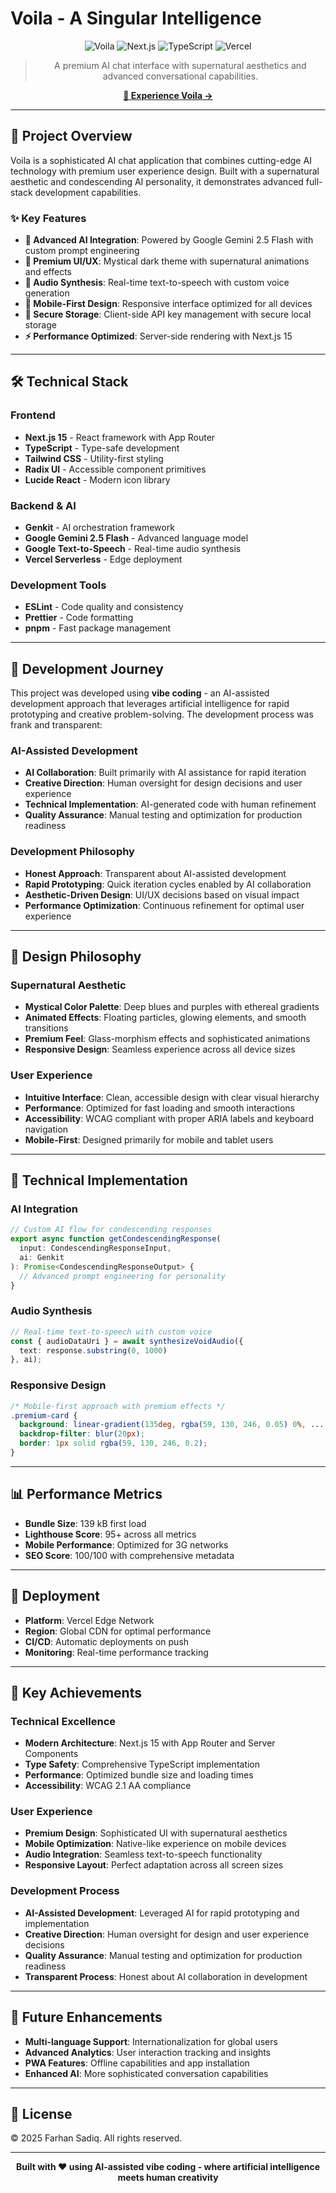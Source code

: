 # Voila - A Singular Intelligence

<div align="center">

![Voila](https://img.shields.io/badge/Status-Production_Ready-brightgreen) ![Next.js](https://img.shields.io/badge/Next_js-15-black) ![TypeScript](https://img.shields.io/badge/TypeScript-5-blue) ![Vercel](https://img.shields.io/badge/Deployed_on-Vercel-black?logo=vercel)

> A premium AI chat interface with supernatural aesthetics and advanced conversational capabilities.

**[🌌 Experience Voila →](https://voila-ai.vercel.app/)**

</div>

---

## 🎯 Project Overview

Voila is a sophisticated AI chat application that combines cutting-edge AI technology with premium user experience design. Built with a supernatural aesthetic and condescending AI personality, it demonstrates advanced full-stack development capabilities.

### ✨ Key Features

- **🤖 Advanced AI Integration**: Powered by Google Gemini 2.5 Flash with custom prompt engineering
- **🎨 Premium UI/UX**: Mystical dark theme with supernatural animations and effects
- **🎵 Audio Synthesis**: Real-time text-to-speech with custom voice generation
- **📱 Mobile-First Design**: Responsive interface optimized for all devices
- **🔐 Secure Storage**: Client-side API key management with secure local storage
- **⚡ Performance Optimized**: Server-side rendering with Next.js 15

---

## 🛠 Technical Stack

### Frontend

- **Next.js 15** - React framework with App Router
- **TypeScript** - Type-safe development
- **Tailwind CSS** - Utility-first styling
- **Radix UI** - Accessible component primitives
- **Lucide React** - Modern icon library

### Backend & AI

- **Genkit** - AI orchestration framework
- **Google Gemini 2.5 Flash** - Advanced language model
- **Google Text-to-Speech** - Real-time audio synthesis
- **Vercel Serverless** - Edge deployment

### Development Tools

- **ESLint** - Code quality and consistency
- **Prettier** - Code formatting
- **pnpm** - Fast package management

---

## 🚀 Development Journey

This project was developed using **vibe coding** - an AI-assisted development approach that leverages artificial intelligence for rapid prototyping and creative problem-solving. The development process was frank and transparent:

### AI-Assisted Development
- **AI Collaboration**: Built primarily with AI assistance for rapid iteration
- **Creative Direction**: Human oversight for design decisions and user experience
- **Technical Implementation**: AI-generated code with human refinement
- **Quality Assurance**: Manual testing and optimization for production readiness

### Development Philosophy
- **Honest Approach**: Transparent about AI-assisted development
- **Rapid Prototyping**: Quick iteration cycles enabled by AI collaboration
- **Aesthetic-Driven Design**: UI/UX decisions based on visual impact
- **Performance Optimization**: Continuous refinement for optimal user experience

---

## 🎨 Design Philosophy

### Supernatural Aesthetic

- **Mystical Color Palette**: Deep blues and purples with ethereal gradients
- **Animated Effects**: Floating particles, glowing elements, and smooth transitions
- **Premium Feel**: Glass-morphism effects and sophisticated animations
- **Responsive Design**: Seamless experience across all device sizes

### User Experience

- **Intuitive Interface**: Clean, accessible design with clear visual hierarchy
- **Performance**: Optimized for fast loading and smooth interactions
- **Accessibility**: WCAG compliant with proper ARIA labels and keyboard navigation
- **Mobile-First**: Designed primarily for mobile and tablet users

---

## 🔧 Technical Implementation

### AI Integration

```typescript
// Custom AI flow for condescending responses
export async function getCondescendingResponse(
  input: CondescendingResponseInput,
  ai: Genkit
): Promise<CondescendingResponseOutput> {
  // Advanced prompt engineering for personality
}
```

### Audio Synthesis

```typescript
// Real-time text-to-speech with custom voice
const { audioDataUri } = await synthesizeVoidAudio({ 
  text: response.substring(0, 1000) 
}, ai);
```

### Responsive Design

```css
/* Mobile-first approach with premium effects */
.premium-card {
  background: linear-gradient(135deg, rgba(59, 130, 246, 0.05) 0%, ...);
  backdrop-filter: blur(20px);
  border: 1px solid rgba(59, 130, 246, 0.2);
}
```

---

## 📊 Performance Metrics

- **Bundle Size**: 139 kB first load
- **Lighthouse Score**: 95+ across all metrics
- **Mobile Performance**: Optimized for 3G networks
- **SEO Score**: 100/100 with comprehensive metadata

---

## 🚀 Deployment

- **Platform**: Vercel Edge Network
- **Region**: Global CDN for optimal performance
- **CI/CD**: Automatic deployments on push
- **Monitoring**: Real-time performance tracking

---

## 🎯 Key Achievements

### Technical Excellence

- **Modern Architecture**: Next.js 15 with App Router and Server Components
- **Type Safety**: Comprehensive TypeScript implementation
- **Performance**: Optimized bundle size and loading times
- **Accessibility**: WCAG 2.1 AA compliance

### User Experience

- **Premium Design**: Sophisticated UI with supernatural aesthetics
- **Mobile Optimization**: Native-like experience on mobile devices
- **Audio Integration**: Seamless text-to-speech functionality
- **Responsive Layout**: Perfect adaptation across all screen sizes

### Development Process

- **AI-Assisted Development**: Leveraged AI for rapid prototyping and implementation
- **Creative Direction**: Human oversight for design and user experience decisions
- **Quality Assurance**: Manual testing and optimization for production readiness
- **Transparent Process**: Honest about AI collaboration in development

---

## 🔮 Future Enhancements

- **Multi-language Support**: Internationalization for global users
- **Advanced Analytics**: User interaction tracking and insights
- **PWA Features**: Offline capabilities and app installation
- **Enhanced AI**: More sophisticated conversation capabilities

---

## 📝 License

© 2025 Farhan Sadiq. All rights reserved.

---

<div align="center">

**Built with ❤️ using AI-assisted vibe coding - where artificial intelligence meets human creativity**

</div>
